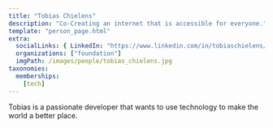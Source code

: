 ```yaml
---
title: "Tobias Chielens"
description: "Co-Creating an internet that is accessible for everyone."
template: "person_page.html"
extra:
  socialLinks: { LinkedIn: "https://www.linkedin.com/in/tobiaschielens/" }
  organizations: ["foundation"]
  imgPath: /images/people/tobias_chielens.jpg
taxonomies:
  memberships:
    [tech]
---
```


Tobias is a passionate developer that wants to use technology to make the world a better place.